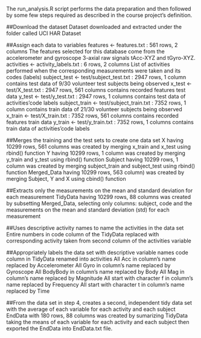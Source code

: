 The run_analysis.R script performs the data preparation and then followed by some few steps required as described in the course project’s definition.

##Download the dataset
Dataset downloaded and extracted under the folder called UCI HAR Dataset

##Assign each data to variables
features <- features.txt : 561 rows, 2 columns
The features selected for this database come from the accelerometer and gyroscope 3-axial raw signals tAcc-XYZ and tGyro-XYZ.
activities <- activity_labels.txt : 6 rows, 2 columns
List of activities performed when the corresponding measurements were taken and its codes (labels)
subject_test <- test/subject_test.txt : 2947 rows, 1 column
contains test data of 9/30 volunteer test subjects being observed
x_test <- test/X_test.txt : 2947 rows, 561 columns
contains recorded features test data
y_test <- test/y_test.txt : 2947 rows, 1 columns
contains test data of activities’code labels
subject_train <- test/subject_train.txt : 7352 rows, 1 column
contains train data of 21/30 volunteer subjects being observed
x_train <- test/X_train.txt : 7352 rows, 561 columns
contains recorded features train data
y_train <- test/y_train.txt : 7352 rows, 1 columns
contains train data of activities’code labels

##Merges the training and the test sets to create one data set
X having 10299 rows, 561 columns was created by merging x_train and x_test using rbind() function
Y having 10299 rows, 1 column was created by merging y_train and y_test using rbind() function
Subject having 10299 rows, 1 column was created by merging subject_train and subject_test using rbind() function
Merged_Data having 10299 rows, 563 column) was created by merging Subject, Y and X using cbind() function

##Extracts only the measurements on the mean and standard deviation for each measurement
TidyData having 10299 rows, 88 columns was created by subsetting Merged_Data, selecting only columns: subject, code and the measurements on the mean and standard deviation (std) for each measurement

##Uses descriptive activity names to name the activities in the data set
Entire numbers in code column of the TidyData replaced with corresponding activity taken from second column of the activities variable

##Appropriately labels the data set with descriptive variable names
code column in TidyData renamed into activities
All Acc in column’s name replaced by Accelerometer
All Gyro in column’s name replaced by Gyroscope
All BodyBody in column’s name replaced by Body
All Mag in column’s name replaced by Magnitude
All start with character f in column’s name replaced by Frequency
All start with character t in column’s name replaced by Time

##From the data set in step 4, creates a second, independent tidy data set with the average of each variable for each activity and each subject
EndData with 180 rows, 88 columns was created by sumarizing TidyData taking the means of each variable for each activity and each subject then exported the EndData into EndData.txt file.
